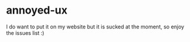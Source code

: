 # annoyed-ux

I do want to put it on my website but it is sucked at the moment, so enjoy the issues list :)
